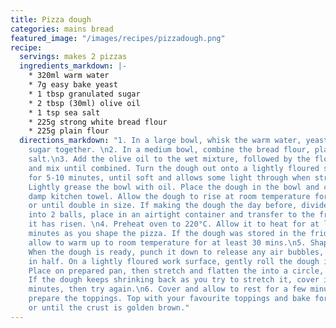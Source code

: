 ```yaml
---
title: Pizza dough
categories: mains bread
featured_image: "/images/recipes/pizzadough.png"
recipe:
  servings: makes 2 pizzas
  ingredients_markdown: |-
    * 320ml warm water
    * 7g easy bake yeast
    * 1 tbsp granulated sugar
    * 2 tbsp (30ml) olive oil
    * 1 tsp sea salt
    * 225g strong white bread flour
    * 225g plain flour
  directions_markdown: "1. In a large bowl, whisk the warm water, yeast and granulated
    sugar together. \n2. In a medium bowl, combine the bread flour, plain flour and
    salt.\n3. Add the olive oil to the wet mixture, followed by the flour mixture
    and mix until combined. Turn the dough out onto a lightly floured surface. Knead
    for 5-10 minutes, until soft and allows some light through when stretched.\n3.
    Lightly grease the bowl with oil. Place the dough in the bowl and cover with a
    damp kitchen towel. Allow the dough to rise at room temperature for 60-90 minutes
    or until double in size. If making the dough the day before, divide the dough
    into 2 balls, place in an airtight container and transfer to the fridge after
    it has risen. \n4. Preheat oven to 220°C. Allow it to heat for at least 15-20
    minutes as you shape the pizza. If the dough was stored in the fridge overnight,
    allow to warm up to room temperature for at least 30 mins.\n5. Shape the dough.
    When the dough is ready, punch it down to release any air bubbles, then divide
    in half. On a lightly floured work surface, gently roll the dough into a disc.
    Place on prepared pan, then stretch and flatten the into a circle, about 1cm thick.
    If the dough keeps shrinking back as you try to stretch it, cover it for 5-10
    minutes, then try again.\n6. Cover and allow to rest for a few minutes as you
    prepare the toppings. Top with your favourite toppings and bake for 13-15 minutes
    or until the crust is golden brown."
---
```

